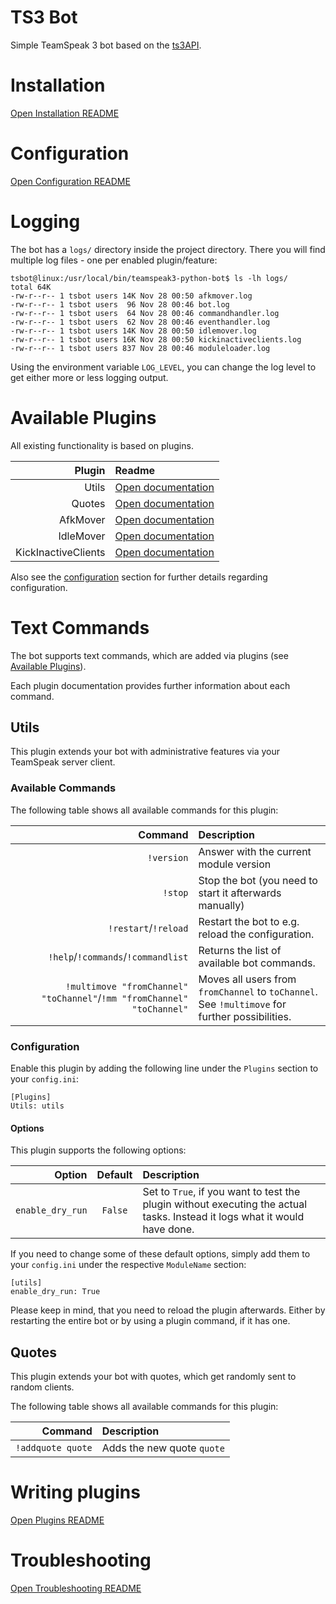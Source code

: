 # TS3 Bot

Simple TeamSpeak 3 bot based on the [ts3API](https://github.com/Murgeye/ts3API).

# Installation

[Open Installation README](/docs/INSTALLATION.md)

# Configuration

[Open Configuration README](/docs/CONFIGURATION.md)

# Logging

The bot has a `logs/` directory inside the project directory. There you will find multiple log files - one per enabled plugin/feature:

```shell
tsbot@linux:/usr/local/bin/teamspeak3-python-bot$ ls -lh logs/
total 64K
-rw-r--r-- 1 tsbot users 14K Nov 28 00:50 afkmover.log
-rw-r--r-- 1 tsbot users  96 Nov 28 00:46 bot.log
-rw-r--r-- 1 tsbot users  64 Nov 28 00:46 commandhandler.log
-rw-r--r-- 1 tsbot users  62 Nov 28 00:46 eventhandler.log
-rw-r--r-- 1 tsbot users 14K Nov 28 00:50 idlemover.log
-rw-r--r-- 1 tsbot users 16K Nov 28 00:50 kickinactiveclients.log
-rw-r--r-- 1 tsbot users 837 Nov 28 00:46 moduleloader.log
```

Using the environment variable `LOG_LEVEL`, you can change the log level to get either more or less logging output.

# Available Plugins

All existing functionality is based on plugins.

| Plugin | Readme |
| ---:   | :--- |
| Utils | [Open documentation](#utils) |
| Quotes | [Open documentation](#quotes) |
| AfkMover | [Open documentation](/modules/AfkMover/README.md) |
| IdleMover | [Open documentation](/modules/IdleMover/README.md) |
| KickInactiveClients | [Open documentation](/modules/KickInactiveClients/README.md) |

Also see the [configuration](#configuration) section for further details regarding configuration.

# Text Commands

The bot supports text commands, which are added via plugins (see [Available Plugins](#available-plugins)).

Each plugin documentation provides further information about each command.

## Utils

This plugin extends your bot with administrative features via your TeamSpeak server client.

### Available Commands

The following table shows all available commands for this plugin:

| Command | Description |
| ---:   | :--- |
| `!version` | Answer with the current module version |
| `!stop` | Stop the bot (you need to start it afterwards manually) |
| `!restart`/`!reload` | Restart the bot to e.g. reload the configuration. |
| `!help`/`!commands`/`!commandlist` | Returns the list of available bot commands. |
| `!multimove "fromChannel" "toChannel"`/`!mm "fromChannel" "toChannel"` | Moves all users from `fromChannel` to `toChannel`. See `!multimove` for further possibilities. |

### Configuration

Enable this plugin by adding the following line under the `Plugins` section to your `config.ini`:

```
[Plugins]
Utils: utils
```

#### Options

This plugin supports the following options:

| Option | Default | Description |
| ---: | :---: | :--- |
| `enable_dry_run` | `False` | Set to `True`, if you want to test the plugin without executing the actual tasks. Instead it logs what it would have done. |

If you need to change some of these default options, simply add them to your `config.ini` under the respective `ModuleName` section:

```
[utils]
enable_dry_run: True
```

Please keep in mind, that you need to reload the plugin afterwards. Either by restarting the entire bot or by using a plugin command, if it has one.

## Quotes

This plugin extends your bot with quotes, which get randomly sent to random clients.

The following table shows all available commands for this plugin:

| Command | Description |
| ---:   | :--- |
| `!addquote quote` | Adds the new quote `quote` |

# Writing plugins

[Open Plugins README](/docs/PLUGINS.md)

# Troubleshooting

[Open Troubleshooting README](/docs/TROUBLESHOOTING.md)
 